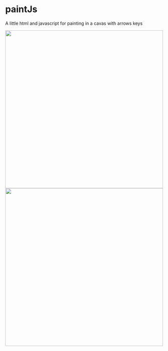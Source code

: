 # paintJs
A little html and javascript for painting in a cavas with arrows keys

<img src="https://raw.githubusercontent.com/ssuperw/paintJs/master/capturas/captura-paintJs.png" width="500">
<img src="https://raw.githubusercontent.com/ssuperw/paintJs/master/capturas/captura-paintJs2.png" width="500">
